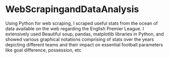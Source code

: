 # WebScrapingandDataAnalysis

Using Python for web scraping, I scraped useful stats from the ocean of data available on the web regarding the English Premier League. I extensively used Beautiful soup, pandas, matplotlib libraries in Python, and showed various graphical notations comprising of stats over the years depicting different teams and their impact on essential football parameters like goal difference, possession, etc
